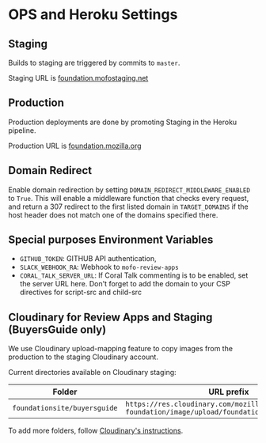 # OPS and Heroku Settings

## Staging

Builds to staging are triggered by commits to `master`.

Staging URL is [foundation.mofostaging.net](https://foundation.mofostaging.net)

## Production

Production deployments are done by promoting Staging in the Heroku pipeline.

Production URL is [foundation.mozilla.org](https://foundation.mozilla.org)

## Domain Redirect

Enable domain redirection by setting `DOMAIN_REDIRECT_MIDDLEWARE_ENABLED` to `True`. This will enable a middleware function that checks every request, and return a 307 redirect to the first listed domain in `TARGET_DOMAINS` if the host header does not match one of the domains specified there.

## Special purposes Environment Variables

- `GITHUB_TOKEN`: GITHUB API authentication,
- `SLACK_WEBHOOK_RA`: Webhook to `mofo-review-apps`
- `CORAL_TALK_SERVER_URL`: If Coral Talk commenting is to be enabled, set the server URL here. Don't forget to add the domain to your CSP directives for script-src and child-src


## Cloudinary for Review Apps and Staging (BuyersGuide only)

We use Cloudinary upload-mapping feature to copy images from the production to the staging Cloudinary account.

Current directories available on Cloudinary staging:

Folder | URL prefix
--- | ---
`foundationsite/buyersguide` | `https://res.cloudinary.com/mozilla-foundation/image/upload/foundationsite/buyersguide/`

To add more folders, follow [Cloudinary's instructions](https://cloudinary.com/documentation/fetch_remote_images#auto_upload_remote_resources).

